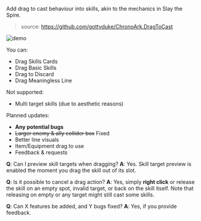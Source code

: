 Add drag to cast behaviour into skills, akin to the mechanics in Slay the Spire.

> source: https://github.com/gottyduke/ChronoArk.DragToCast

![demo](https://i.postimg.cc/RV73WSMv/drag-to-cast-demo.gif)


You can:
- Drag Skills Cards
- Drag Basic Skills
- Drag to Discard
- Drag Meaningless Line


Not supported:
- Multi target skills (due to aesthetic reasons)


Planned updates:
- **Any potential bugs**
- ~~Larger enemy & ally collider box~~ Fixed
- Better line visuals
- Item/Equipment drag to use
- Feedback & requests


**Q**: Can I preview skill targets when dragging?
**A**: Yes. Skill target preview is enabled the moment you drag the skill out of its slot.

**Q**: Is it possible to cancel a drag action?
**A**: Yes, simply **right click** or release the skill on an empty spot, invalid target, or back on the skill itself. Note that releasing on empty or any target might still cast some skills.

**Q**: Can X features be added, and Y bugs fixed?
**A**: Yes, if you provide feedback.

